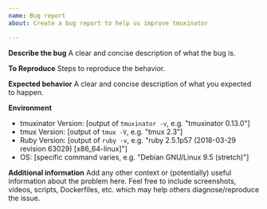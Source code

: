 ```yaml
---
name: Bug report
about: Create a bug report to help us improve tmuxinator

---
```


**Describe the bug**
A clear and concise description of what the bug is.

**To Reproduce**
Steps to reproduce the behavior.

**Expected behavior**
A clear and concise description of what you expected to happen.

**Environment**
 - tmuxinator Version: [output of `tmuxinator -v`, e.g. "tmuxinator 0.13.0"]
- tmux Version: [output of `tmux -V`, e.g. "tmux 2.3"]
 - Ruby Version: [output of `ruby -v`, e.g. "ruby 2.5.1p57 (2018-03-29 revision 63029) [x86_64-linux]"]
 - OS: [specific command varies, e.g. "Debian GNU/Linux 9.5 (stretch)"]

**Additional information**
Add any other context or (potentially) useful information about the problem here. Feel free to include screenshots, videos, scripts, Dockerfiles, etc. which may help others diagnose/reproduce the issue.
